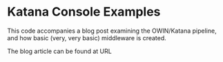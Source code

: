 Katana Console Examples
=======================

This code accompanies a blog post examining the OWIN/Katana pipeline, and how basic (very, very basic) middleware is created. 

The blog article can be found at URL
